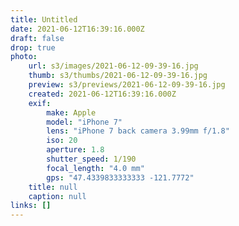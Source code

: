 ```yaml
---
title: Untitled
date: 2021-06-12T16:39:16.000Z
draft: false
drop: true
photo:
    url: s3/images/2021-06-12-09-39-16.jpg
    thumb: s3/thumbs/2021-06-12-09-39-16.jpg
    preview: s3/previews/2021-06-12-09-39-16.jpg
    created: 2021-06-12T16:39:16.000Z
    exif:
        make: Apple
        model: "iPhone 7"
        lens: "iPhone 7 back camera 3.99mm f/1.8"
        iso: 20
        aperture: 1.8
        shutter_speed: 1/190
        focal_length: "4.0 mm"
        gps: "47.4339833333333 -121.7772"
    title: null
    caption: null
links: []
---
```

